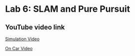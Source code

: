 # Lab 6: SLAM and Pure Pursuit

## YouTube video link
[Simulation Video](https://youtu.be/0AL9v03s8YI)

[On Car Video](https://youtu.be/6tyFgpR9bh0)
